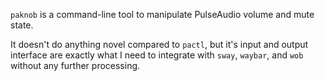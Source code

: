 `paknob` is a command-line tool to manipulate PulseAudio volume and mute state.

It doesn't do anything novel compared to `pactl`, but it's input and output interface are exactly what I need to integrate with `sway`, `waybar`, and `wob` without any further processing.
